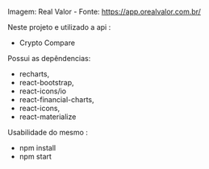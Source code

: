 Imagem: 
Real Valor - Fonte: https://app.orealvalor.com.br/


Neste projeto e utilizado a api :
- Crypto Compare

Possui as depêndencias: 
- recharts,
- react-bootstrap,
- react-icons/io
- react-financial-charts,
- react-icons,
- react-materialize

Usabilidade do mesmo :
- npm install 
- npm start